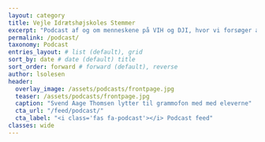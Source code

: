 ```yaml
---
layout: category
title: Vejle Idrætshøjskoles Stemmer
excerpt: "Podcast af og om menneskene på VIH og DJI, hvor vi forsøger at gøre os klogere på højskolen."
permalink: /podcast/
taxonomy: Podcast
entries_layout: # list (default), grid
sort_by: date # date (default) title
sort_order: forward # forward (default), reverse
author: lsolesen
header:
  overlay_image: /assets/podcasts/frontpage.jpg
  teaser: /assets/podcasts/frontpage.jpg
  caption: "Svend Aage Thomsen lytter til grammofon med med eleverne"
  cta_url: "/feed/podcast/"
  cta_label: "<i class='fas fa-podcast'></i> Podcast feed"
classes: wide
---
```

